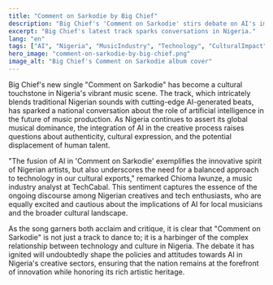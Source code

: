 ```yaml
---
title: "Comment on Sarkodie by Big Chief"
description: "Big Chief's 'Comment on Sarkodie' stirs debate on AI's impact on Nigerian music industry."
excerpt: "Big Chief's latest track sparks conversations in Nigeria."
lang: "en"
tags: ["AI", "Nigeria", "MusicIndustry", "Technology", "CulturalImpact"]
hero_image: "comment-on-sarkodie-by-big-chief.png"
image_alt: "Big Chief's Comment on Sarkodie album cover"
---
```


Big Chief's new single "Comment on Sarkodie" has become a cultural touchstone in Nigeria's vibrant music scene. The track, which intricately blends traditional Nigerian sounds with cutting-edge AI-generated beats, has sparked a national conversation about the role of artificial intelligence in the future of music production. As Nigeria continues to assert its global musical dominance, the integration of AI in the creative process raises questions about authenticity, cultural expression, and the potential displacement of human talent.

"The fusion of AI in 'Comment on Sarkodie' exemplifies the innovative spirit of Nigerian artists, but also underscores the need for a balanced approach to technology in our cultural exports," remarked Chioma Iwunze, a music industry analyst at TechCabal. This sentiment captures the essence of the ongoing discourse among Nigerian creatives and tech enthusiasts, who are equally excited and cautious about the implications of AI for local musicians and the broader cultural landscape.

As the song garners both acclaim and critique, it is clear that "Comment on Sarkodie" is not just a track to dance to; it is a harbinger of the complex relationship between technology and culture in Nigeria. The debate it has ignited will undoubtedly shape the policies and attitudes towards AI in Nigeria's creative sectors, ensuring that the nation remains at the forefront of innovation while honoring its rich artistic heritage.